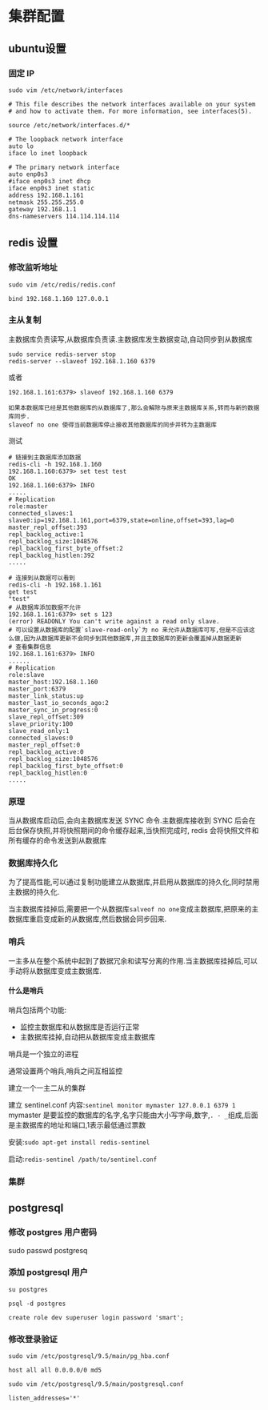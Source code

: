 # 集群配置

## ubuntu设置
### 固定 IP

`sudo vim /etc/network/interfaces`

```shell 
# This file describes the network interfaces available on your system
# and how to activate them. For more information, see interfaces(5).

source /etc/network/interfaces.d/*

# The loopback network interface
auto lo
iface lo inet loopback

# The primary network interface
auto enp0s3
#iface enp0s3 inet dhcp
iface enp0s3 inet static
address 192.168.1.161 
netmask 255.255.255.0
gateway 192.168.1.1
dns-nameservers 114.114.114.114 
```

## redis 设置

### 修改监听地址

```
sudo vim /etc/redis/redis.conf

bind 192.168.1.160 127.0.0.1
```
### 主从复制

主数据库负责读写,从数据库负责读.主数据库发生数据变动,自动同步到从数据库

```
sudo service redis-server stop
redis-server --slaveof 192.168.1.160 6379
```
或者
```
192.168.1.161:6379> slaveof 192.168.1.160 6379

如果本数据库已经是其他数据库的从数据库了,那么会解除与原来主数据库关系,转而与新的数据库同步.
slaveof no one 使得当前数据库停止接收其他数据库的同步并转为主数据库
```

测试

```
# 链接到主数据库添加数据
redis-cli -h 192.168.1.160
192.168.1.160:6379> set test test
OK
192.168.1.160:6379> INFO
.....
# Replication
role:master
connected_slaves:1
slave0:ip=192.168.1.161,port=6379,state=online,offset=393,lag=0
master_repl_offset:393
repl_backlog_active:1
repl_backlog_size:1048576
repl_backlog_first_byte_offset:2
repl_backlog_histlen:392
.....

# 连接到从数据可以看到
redis-cli -h 192.168.1.161
get test 
"test"
# 从数据库添加数据不允许
192.168.1.161:6379> set s 123
(error) READONLY You can't write against a read only slave.
# 可以设置从数据库的配置`slave-read-only`为 no 来允许从数据库可写,但是不应该这么做,因为从数据库更新不会同步到其他数据库,并且主数据库的更新会覆盖掉从数据更新
# 查看集群信息
192.168.1.161:6379> INFO
......
# Replication
role:slave
master_host:192.168.1.160
master_port:6379
master_link_status:up
master_last_io_seconds_ago:2
master_sync_in_progress:0
slave_repl_offset:309
slave_priority:100
slave_read_only:1
connected_slaves:0
master_repl_offset:0
repl_backlog_active:0
repl_backlog_size:1048576
repl_backlog_first_byte_offset:0
repl_backlog_histlen:0
.....

```

### 原理

当从数据库启动后,会向主数据库发送 SYNC 命令.主数据库接收到 SYNC 后会在后台保存快照,并将快照期间的命令缓存起来,当快照完成时, redis 会将快照文件和所有缓存的命令发送到从数据库

### 数据库持久化

为了提高性能,可以通过复制功能建立从数据库,并启用从数据库的持久化,同时禁用主数据的持久化.

当主数据库挂掉后,需要把一个从数据库`salveof no one`变成主数据库,把原来的主数据库重启变成新的从数据库,然后数据会同步回来.

### 哨兵

一主多从在整个系统中起到了数据冗余和读写分离的作用.当主数据库挂掉后,可以手动将从数据库变成主数据库.



#### 什么是哨兵

哨兵包括两个功能:

- 监控主数据库和从数据库是否运行正常
- 主数据库挂掉,自动把从数据库变成主数据库

哨兵是一个独立的进程

通常设置两个哨兵,哨兵之间互相监控

建立一个一主二从的集群

建立 sentinel.conf 内容:`sentinel monitor mymaster 127.0.0.1 6379 1` mymaster 是要监控的数据库的名字,名字只能由大小写字母,数字,`. - _`组成,后面是主数据库的地址和端口,1表示最低通过票数

安装:`sudo apt-get install redis-sentinel`

启动:`redis-sentinel /path/to/sentinel.conf`

### 集群



## postgresql

### 修改 postgres 用户密码

sudo passwd postgresq 

### 添加 postgresql 用户

```
su postgres 

psql -d postgres 

create role dev superuser login password 'smart';
```

### 修改登录验证

```
sudo vim /etc/postgresql/9.5/main/pg_hba.conf

host all all 0.0.0.0/0 md5

sudo vim /etc/postgresql/9.5/main/postgresql.conf

listen_addresses='*'
```


